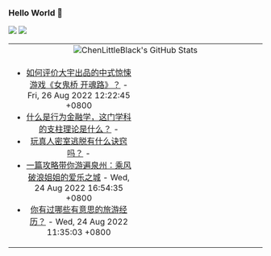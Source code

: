 ### Hello World 👋

[![](https://img.shields.io/badge/@ChenLittleBlack-1a6c81?style=flat&logo=java&logoColor=1a6c81&label=Java&colorA=ffffff)](https://www.java.com/)
[![](https://img.shields.io/badge/@ChenLittleBlack-41b883?style=flat&logo=vuedotjs&logoColor=41b883&label=Vue&colorA=ffffff)](https://cn.vuejs.org/)

<table>
<tr>
<td colspan="2" style="text-align: center;">
<img alt="ChenLittleBlack's GitHub Stats" src="https://github-readme-stats.vercel.app/api?username=ChenLittleBlack&show_icons=true&icon_color=CE1D2D&text_color=718096&bg_color=ffffff&hide_title=true" />
</td>
</tr>
<tr>
<td align="center" valign="middle">

<!-- START_SECTION:blog -->
* <a href='http://www.zhihu.com/question/549659151/answer/2645020171?utm_campaign=rss&utm_medium=rss&utm_source=rss&utm_content=title' target='_blank'>如何评价大宇出品的中式惊悚游戏《女鬼桥 开魂路》？</a> - Fri, 26 Aug 2022 12:22:45 +0800
* <a href='http://www.zhihu.com/question/35839533/answer/1039918399?utm_campaign=rss&utm_medium=rss&utm_source=rss&utm_content=title' target='_blank'>什么是行为金融学，这门学科的支柱理论是什么？</a> - 
* <a href='http://www.zhihu.com/question/26481374/answer/2644128970?utm_campaign=rss&utm_medium=rss&utm_source=rss&utm_content=title' target='_blank'>玩真人密室逃脱有什么诀窍吗？</a> - 
* <a href='http://zhuanlan.zhihu.com/p/329673745?utm_campaign=rss&utm_medium=rss&utm_source=rss&utm_content=title' target='_blank'>一篇攻略带你游遍泉州：乘风破浪姐姐的爱乐之城</a> - Wed, 24 Aug 2022 16:54:35 +0800
* <a href='http://www.zhihu.com/question/24612119/answer/46969025?utm_campaign=rss&utm_medium=rss&utm_source=rss&utm_content=title' target='_blank'>你有过哪些有意思的旅游经历？</a> - Wed, 24 Aug 2022 11:35:03 +0800
<!-- END_SECTION:blog -->

</td>
<td valign="middle" width="50%">

<!-- START_SECTION:douban -->

<!-- END_SECTION:douban -->

</td>
</tr>
</table>
